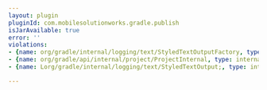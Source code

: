 ```yaml
---
layout: plugin
pluginId: com.mobilesolutionworks.gradle.publish
isJarAvailable: true
error: ''
violations:
- {name: org/gradle/internal/logging/text/StyledTextOutputFactory, type: internal-api-usage}
- {name: org/gradle/api/internal/project/ProjectInternal, type: internal-api-usage}
- {name: Lorg/gradle/internal/logging/text/StyledTextOutput;, type: internal-api-usage}

---
```

